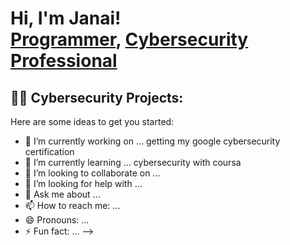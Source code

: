<h1>Hi, I'm Janai! <br/><a href="https://github.com/janaibonds">Programmer</a>, 
  <a href="https://www.linkedin.com/in/janai-bonds-51b31714/">Cybersecurity Professional</a>

<h2>👨‍💻 Cybersecurity Projects:</h2>




[linkedin]:https://www.linkedin.com/in/janai-bonds-51b31714/



Here are some ideas to get you started:

- 🔭 I’m currently working on ... getting my google cybersecurity certification 
- 🌱 I’m currently learning ... cybersecurity with coursa 
- 👯 I’m looking to collaborate on ... 
- 🤔 I’m looking for help with ...
- 💬 Ask me about ...
- 📫 How to reach me: ...
- 😄 Pronouns: ...
- ⚡ Fun fact: ...
-->
